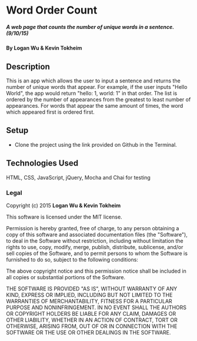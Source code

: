 # Word Order Count

##### A web page that counts the number of unique words in a sentence. (9/10/15)

#### By Logan Wu & Kevin Tokheim

## Description

This is an app which allows the user to input a sentence and returns the number of unique words that appear. For example, if the user inputs "Hello World", the app would return "hello: 1, world: 1" in that order. The list is ordered by the number of appearances from the greatest to least number of appearances. For words that appear the same amount of times, the word which appeared first is ordered first. 

## Setup

* Clone the project using the link provided on Github in the Terminal.

## Technologies Used

HTML, CSS, JavaScript, jQuery, Mocha and Chai for testing

### Legal

Copyright (c) 2015 **Logan Wu & Kevin Tokheim**

This software is licensed under the MIT license.

Permission is hereby granted, free of charge, to any person obtaining a copy
of this software and associated documentation files (the "Software"), to deal
in the Software without restriction, including without limitation the rights
to use, copy, modify, merge, publish, distribute, sublicense, and/or sell
copies of the Software, and to permit persons to whom the Software is
furnished to do so, subject to the following conditions:

The above copyright notice and this permission notice shall be included in
all copies or substantial portions of the Software.

THE SOFTWARE IS PROVIDED "AS IS", WITHOUT WARRANTY OF ANY KIND, EXPRESS OR
IMPLIED, INCLUDING BUT NOT LIMITED TO THE WARRANTIES OF MERCHANTABILITY,
FITNESS FOR A PARTICULAR PURPOSE AND NONINFRINGEMENT. IN NO EVENT SHALL THE
AUTHORS OR COPYRIGHT HOLDERS BE LIABLE FOR ANY CLAIM, DAMAGES OR OTHER
LIABILITY, WHETHER IN AN ACTION OF CONTRACT, TORT OR OTHERWISE, ARISING FROM,
OUT OF OR IN CONNECTION WITH THE SOFTWARE OR THE USE OR OTHER DEALINGS IN
THE SOFTWARE.
